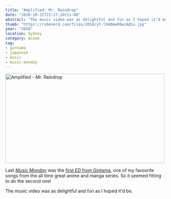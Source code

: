 ```yaml
---
title: "Amplified: Mr. Raindrop"
date: "2018-10-22T22:17:20+11:00"
abstract: "The music video was as delightful and fun as I hoped it’d be."
thumb: "https://rubenerd.com/files/2018/yt-lbHQmwD0wiA@1x.jpg"
year: "2018"
location: Sydney
category: Anime
tag:
- gintama
- japanese
- music
- music-monday
---
```

<p><a title="Amplified - Mr. Raindrop" href="https://www.youtube.com/watch?v=lbHQmwD0wiA"><img src="https://rubenerd.com/files/2018/yt-lbHQmwD0wiA@1x.jpg" srcset="https://rubenerd.com/files/2018/yt-lbHQmwD0wiA@1x.jpg 1x, https://rubenerd.com/files/2018/yt-lbHQmwD0wiA@2x.jpg 2x" alt="Amplified - Mr. Raindrop" style="width:500px; height:281px;" /></a></p>

Last *[Music Monday]* was the [first ED from Gintama], one of my favourite songs from the all time great anime and manga series. So it seemed fitting to do the second one!

The music video was as delightful and fun as I hoped it'd be.

[Music Monday]: https://rubenerd.com/tag/music-monday/
[first ED from Gintama]: https://rubenerd.com/captain-straydum-fuusen-gum/


